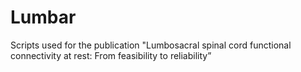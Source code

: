 # Lumbar
Scripts used for the publication "Lumbosacral spinal cord functional connectivity at rest: From feasibility to reliability”
